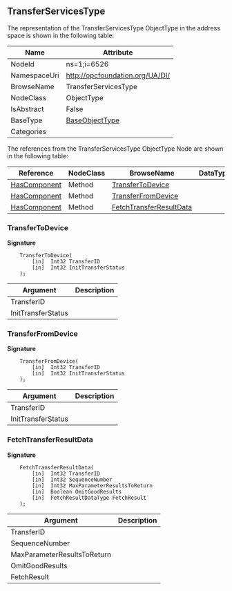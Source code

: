 <!-- objecttype -->
## TransferServicesType
  
<!-- end of text -->
The representation of the TransferServicesType ObjectType in the address space is shown in the following table:  

|Name|Attribute|
|---|---|
|NodeId|ns=1;i=6526|
|NamespaceUri|http://opcfoundation.org/UA/DI/|
|BrowseName|TransferServicesType|
|NodeClass|ObjectType|
|IsAbstract|False|
|BaseType|[BaseObjectType](../../../Core/Part5/ObjectTypes/BaseObjectType/readme.md)|
|Categories||

The references from the TransferServicesType ObjectType Node are shown in the following table:  

|Reference|NodeClass|BrowseName|DataType|TypeDefinition|ModellingRule|
|---|---|---|---|---|---|
|[HasComponent](../../../Core/Part3/ReferenceTypes/HasComponent/readme.md)|Method|[TransferToDevice](#TransferToDevice)|||[Mandatory](../../../Core/Objects/Mandatory/readme.md)|
|[HasComponent](../../../Core/Part3/ReferenceTypes/HasComponent/readme.md)|Method|[TransferFromDevice](#TransferFromDevice)|||[Mandatory](../../../Core/Objects/Mandatory/readme.md)|
|[HasComponent](../../../Core/Part3/ReferenceTypes/HasComponent/readme.md)|Method|[FetchTransferResultData](#FetchTransferResultData)|||[Mandatory](../../../Core/Objects/Mandatory/readme.md)|

### <a name="TransferToDevice"></a>TransferToDevice
  
**Signature**
```
    TransferToDevice(
        [in]  Int32 TransferID
        [in]  Int32 InitTransferStatus
    );
```

|Argument|Description|
|---|---|
|TransferID||
|InitTransferStatus||

### <a name="TransferFromDevice"></a>TransferFromDevice
  
**Signature**
```
    TransferFromDevice(
        [in]  Int32 TransferID
        [in]  Int32 InitTransferStatus
    );
```

|Argument|Description|
|---|---|
|TransferID||
|InitTransferStatus||

### <a name="FetchTransferResultData"></a>FetchTransferResultData
  
**Signature**
```
    FetchTransferResultData(
        [in]  Int32 TransferID
        [in]  Int32 SequenceNumber
        [in]  Int32 MaxParameterResultsToReturn
        [in]  Boolean OmitGoodResults
        [in]  FetchResultDataType FetchResult
    );
```

|Argument|Description|
|---|---|
|TransferID||
|SequenceNumber||
|MaxParameterResultsToReturn||
|OmitGoodResults||
|FetchResult||


